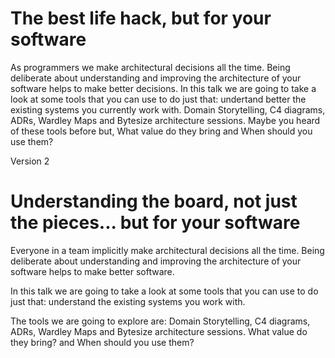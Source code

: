 # The best life hack, but for your software

As programmers we make architectural decisions all the time. Being deliberate about understanding and improving the architecture of your software helps to make better decisions. 
In this talk we are going to take a look at some tools that you can use to do just that:  undertand better the existing systems you currently work with. 
Domain Storytelling, C4 diagrams, ADRs, Wardley Maps and Bytesize architecture sessions. Maybe you heard of these tools before but, What value do they bring and When should you use them?

Version 2
# Understanding the board, not just the pieces... but for your software

Everyone in a team implicitly make architectural decisions all the time. Being deliberate about understanding and improving the architecture of your software helps to make better software. 

In this talk we are going to take a look at some tools that you can use to do just that: understand the existing systems you work with. 

The tools we are going to explore are: Domain Storytelling, C4 diagrams, ADRs, Wardley Maps and Bytesize architecture sessions. What value do they bring? and When should you use them?
